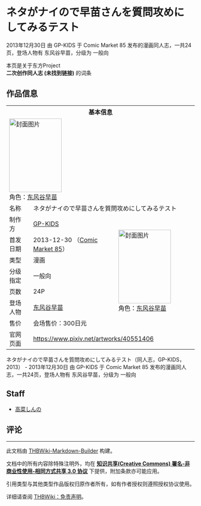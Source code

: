 # ネタがナイので早苗さんを質問攻めにしてみるテスト

<!-- source html: G:\repos\THBWiki-Markdown-Builder\THBWikiMarkdown\Temp\main\2\2b\ns0%3A%E3%83%8D%E3%82%BF%E3%81%8C%E3%83%8A%E3%82%A4%E3%81%AE%E3%81%A7%E6%97%A9%E8%8B%97%E3%81%95%E3%82%93%E3%82%92%E8%B3%AA%E5%95%8F%E6%94%BB%E3%82%81%E3%81%AB%E3%81%97%E3%81%A6%E3%81%BF%E3%82%8B%E3%83%86%E3%82%B9%E3%83%88.html -->

2013年12月30日 由 GP-KIDS 于 Comic Market 85 发布的漫画同人志，一共24页，登场人物有 东风谷早苗，分级为 一般向

本页是关于东方Project  
 **二次创作同人志 (未找到链接)** 的词条
## 作品信息

<table><tbody><tr><th colspan="3">基本信息</th></tr><tr><td class="cover-artwork-mobile" colspan="2"><a href="./文件-ネタがナイので早苗さんを質問攻めにしてみるテスト封面.jpg.md" class="image" title="封面图片"><img alt="封面图片" src="https://upload.thwiki.cc/thumb/8/81/%E3%83%8D%E3%82%BF%E3%81%8C%E3%83%8A%E3%82%A4%E3%81%AE%E3%81%A7%E6%97%A9%E8%8B%97%E3%81%95%E3%82%93%E3%82%92%E8%B3%AA%E5%95%8F%E6%94%BB%E3%82%81%E3%81%AB%E3%81%97%E3%81%A6%E3%81%BF%E3%82%8B%E3%83%86%E3%82%B9%E3%83%88%E5%B0%81%E9%9D%A2.jpg/140px-%E3%83%8D%E3%82%BF%E3%81%8C%E3%83%8A%E3%82%A4%E3%81%AE%E3%81%A7%E6%97%A9%E8%8B%97%E3%81%95%E3%82%93%E3%82%92%E8%B3%AA%E5%95%8F%E6%94%BB%E3%82%81%E3%81%AB%E3%81%97%E3%81%A6%E3%81%BF%E3%82%8B%E3%83%86%E3%82%B9%E3%83%88%E5%B0%81%E9%9D%A2.jpg" decoding="async" loading="lazy" width="140" height="196" srcset="https://upload.thwiki.cc/thumb/8/81/%E3%83%8D%E3%82%BF%E3%81%8C%E3%83%8A%E3%82%A4%E3%81%AE%E3%81%A7%E6%97%A9%E8%8B%97%E3%81%95%E3%82%93%E3%82%92%E8%B3%AA%E5%95%8F%E6%94%BB%E3%82%81%E3%81%AB%E3%81%97%E3%81%A6%E3%81%BF%E3%82%8B%E3%83%86%E3%82%B9%E3%83%88%E5%B0%81%E9%9D%A2.jpg/210px-%E3%83%8D%E3%82%BF%E3%81%8C%E3%83%8A%E3%82%A4%E3%81%AE%E3%81%A7%E6%97%A9%E8%8B%97%E3%81%95%E3%82%93%E3%82%92%E8%B3%AA%E5%95%8F%E6%94%BB%E3%82%81%E3%81%AB%E3%81%97%E3%81%A6%E3%81%BF%E3%82%8B%E3%83%86%E3%82%B9%E3%83%88%E5%B0%81%E9%9D%A2.jpg 1.5x, https://upload.thwiki.cc/thumb/8/81/%E3%83%8D%E3%82%BF%E3%81%8C%E3%83%8A%E3%82%A4%E3%81%AE%E3%81%A7%E6%97%A9%E8%8B%97%E3%81%95%E3%82%93%E3%82%92%E8%B3%AA%E5%95%8F%E6%94%BB%E3%82%81%E3%81%AB%E3%81%97%E3%81%A6%E3%81%BF%E3%82%8B%E3%83%86%E3%82%B9%E3%83%88%E5%B0%81%E9%9D%A2.jpg/280px-%E3%83%8D%E3%82%BF%E3%81%8C%E3%83%8A%E3%82%A4%E3%81%AE%E3%81%A7%E6%97%A9%E8%8B%97%E3%81%95%E3%82%93%E3%82%92%E8%B3%AA%E5%95%8F%E6%94%BB%E3%82%81%E3%81%AB%E3%81%97%E3%81%A6%E3%81%BF%E3%82%8B%E3%83%86%E3%82%B9%E3%83%88%E5%B0%81%E9%9D%A2.jpg 2x" data-file-width="740" data-file-height="1035"></a><div class="cover-char">角色：<a href="./东风谷早苗.md" title="东风谷早苗">东风谷早苗</a></div></td>
</tr><tr><td class="label">名称</td><td colspan="2"> ネタがナイので早苗さんを質問攻めにしてみるテスト </td></tr><tr><td class="label">制作方</td><td><a href="./GP-KIDS.md" title="GP-KIDS">GP-KIDS</a></td><td class="cover-artwork" rowspan="7" style="min-width:196px;"><a href="./文件-ネタがナイので早苗さんを質問攻めにしてみるテスト封面.jpg.md" class="image" title="封面图片"><img alt="封面图片" src="https://upload.thwiki.cc/thumb/8/81/%E3%83%8D%E3%82%BF%E3%81%8C%E3%83%8A%E3%82%A4%E3%81%AE%E3%81%A7%E6%97%A9%E8%8B%97%E3%81%95%E3%82%93%E3%82%92%E8%B3%AA%E5%95%8F%E6%94%BB%E3%82%81%E3%81%AB%E3%81%97%E3%81%A6%E3%81%BF%E3%82%8B%E3%83%86%E3%82%B9%E3%83%88%E5%B0%81%E9%9D%A2.jpg/140px-%E3%83%8D%E3%82%BF%E3%81%8C%E3%83%8A%E3%82%A4%E3%81%AE%E3%81%A7%E6%97%A9%E8%8B%97%E3%81%95%E3%82%93%E3%82%92%E8%B3%AA%E5%95%8F%E6%94%BB%E3%82%81%E3%81%AB%E3%81%97%E3%81%A6%E3%81%BF%E3%82%8B%E3%83%86%E3%82%B9%E3%83%88%E5%B0%81%E9%9D%A2.jpg" decoding="async" loading="lazy" width="140" height="196" srcset="https://upload.thwiki.cc/thumb/8/81/%E3%83%8D%E3%82%BF%E3%81%8C%E3%83%8A%E3%82%A4%E3%81%AE%E3%81%A7%E6%97%A9%E8%8B%97%E3%81%95%E3%82%93%E3%82%92%E8%B3%AA%E5%95%8F%E6%94%BB%E3%82%81%E3%81%AB%E3%81%97%E3%81%A6%E3%81%BF%E3%82%8B%E3%83%86%E3%82%B9%E3%83%88%E5%B0%81%E9%9D%A2.jpg/210px-%E3%83%8D%E3%82%BF%E3%81%8C%E3%83%8A%E3%82%A4%E3%81%AE%E3%81%A7%E6%97%A9%E8%8B%97%E3%81%95%E3%82%93%E3%82%92%E8%B3%AA%E5%95%8F%E6%94%BB%E3%82%81%E3%81%AB%E3%81%97%E3%81%A6%E3%81%BF%E3%82%8B%E3%83%86%E3%82%B9%E3%83%88%E5%B0%81%E9%9D%A2.jpg 1.5x, https://upload.thwiki.cc/thumb/8/81/%E3%83%8D%E3%82%BF%E3%81%8C%E3%83%8A%E3%82%A4%E3%81%AE%E3%81%A7%E6%97%A9%E8%8B%97%E3%81%95%E3%82%93%E3%82%92%E8%B3%AA%E5%95%8F%E6%94%BB%E3%82%81%E3%81%AB%E3%81%97%E3%81%A6%E3%81%BF%E3%82%8B%E3%83%86%E3%82%B9%E3%83%88%E5%B0%81%E9%9D%A2.jpg/280px-%E3%83%8D%E3%82%BF%E3%81%8C%E3%83%8A%E3%82%A4%E3%81%AE%E3%81%A7%E6%97%A9%E8%8B%97%E3%81%95%E3%82%93%E3%82%92%E8%B3%AA%E5%95%8F%E6%94%BB%E3%82%81%E3%81%AB%E3%81%97%E3%81%A6%E3%81%BF%E3%82%8B%E3%83%86%E3%82%B9%E3%83%88%E5%B0%81%E9%9D%A2.jpg 2x" data-file-width="740" data-file-height="1035"></a><div class="cover-char">角色：<a href="./东风谷早苗.md" title="东风谷早苗">东风谷早苗</a></div></td>
</tr><tr><td class="label">首发日期</td><td>2013-12-30&#160;（<a href="/展会作品列表?e=Comic+Market%2385">Comic Market 85</a>）</td></tr><tr><td class="label">类型</td><td>漫画</td></tr><tr><td class="label">分级指定</td><td>一般向</td></tr><tr><td class="label">页数</td><td>24P</td></tr><tr><td class="label">登场人物</td><td><a href="./东风谷早苗.md" title="东风谷早苗">东风谷早苗</a></td></tr><tr><td class="label">售价</td><td>会场售价：300日元</td></tr>
<tr><td class="label">官网页面</td><td colspan="2"><a rel="nofollow" class="external free" href="https://www.pixiv.net/artworks/40551406">https://www.pixiv.net/artworks/40551406</a></td></tr></tbody></table>

ネタがナイので早苗さんを質問攻めにしてみるテスト（同人志，GP-KIDS，2013） - 2013年12月30日 由 GP-KIDS 于 Comic Market 85 发布的漫画同人志，一共24页，登场人物有 东风谷早苗，分级为 一般向
## Staff
- [高菜しんの](./高菜しんの.md)

## 评论




---

此文档由 [THBWiki-Markdown-Builder](https://github.com/Delsin-Yu/THBWiki-Markdown-Builder) 构建。

文档中的所有内容除特殊注明外，均在 [**知识共享(Creative Commons) 署名-非商业性使用-相同方式共享 3.0 协议**](https://creativecommons.org/licenses/by-sa/3.0/deed.zh-hans) 下提供，附加条款亦可能应用。

引用类型与其他类型作品版权归原作者所有，如有作者授权则遵照授权协议使用。

详细请查阅 [THBWiki：免责声明](https://thbwiki.cc/THBWiki:%E5%85%8D%E8%B4%A3%E5%A3%B0%E6%98%8E)。

